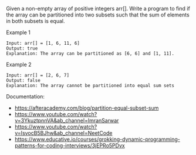 Given a non-empty array of positive integers arr[]. Write a program to find if the array can be partitioned into two 
subsets such that the sum of elements in both subsets is equal.

Example 1

    Input: arr[] = [1, 6, 11, 6]
    Output: true  
    Explanation: The array can be partitioned as [6, 6] and [1, 11].

Example 2

    Input: arr[] = [2, 6, 7]
    Output: false
    Explanation: The array cannot be partitioned into equal sum sets

Documentation:
- https://afteracademy.com/blog/partition-equal-subset-sum
- https://www.youtube.com/watch?v=3YkuztpnnVA&ab_channel=ImranSarwar
- https://www.youtube.com/watch?v=IsvocB5BJhw&ab_channel=NeetCode
- https://www.educative.io/courses/grokking-dynamic-programming-patterns-for-coding-interviews/3jEPRo5PDvx